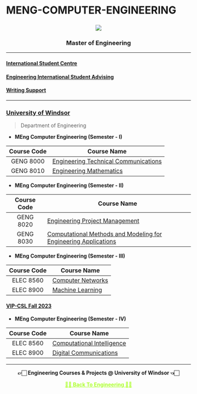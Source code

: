 # MENG-COMPUTER-ENGINEERING
  
  <h3 align="center"><img src="https://github.com/Amey-Thakur/MENG-ELECTRICAL-AND-COMPUTER-ENGINEERING/assets/54937357/78336ce0-0d8a-42e5-9d3c-cf1d1065e5f1"></h3>
  <h3 align="center">Master of Engineering</h3>
  
---

#### [International Student Centre](https://github.com/Amey-Thakur/INTERNATIONAL-STUDENT-CENTRE)

#### [Engineering International Student Advising](https://github.com/Amey-Thakur/ENGINEERING-INTERNATIONAL-STUDENT-ADVISING)

#### [Writing Support](https://github.com/Amey-Thakur/WRITING-SUPPORT)

---

### [University of Windsor](https://www.uwindsor.ca)

  >Department of Engineering
  
  - **MEng Computer Engineering (Semester - I)**

  | Course Code | Course Name |  
  | :-------------: | ------------- |
  | GENG 8000 | [Engineering Technical Communications](https://github.com/Amey-Thakur/ENGINEERING-TECHNICAL-COMMUNICATIONS) |
  | GENG 8010 | [Engineering Mathematics](https://github.com/Amey-Thakur/ENGINEERING-MATHEMATICS) |
  
  
  - **MEng Computer Engineering (Semester - II)**

  | Course Code | Course Name |  
  | :-------------: | ------------- |
  | GENG 8020 | [Engineering Project Management](https://github.com/Amey-Thakur/ENGINEERING-PROJECT-MANAGEMENT) |
  | GENG 8030 | [Computational Methods and Modeling for Engineering Applications](https://github.com/Amey-Thakur/COMPUTATIONAL-METHODS-AND-MODELING-FOR-ENGINEERING-APPLICATIONS) |


  - **MEng Computer Engineering (Semester - III)**

  | Course Code | Course Name |  
  | :-------------: | ------------- |
  | ELEC 8560 | [Computer Networks](https://github.com/Amey-Thakur/COMPUTER-NETWORKS) |
  | ELEC 8900 | [Machine Learning](https://github.com/Amey-Thakur/MACHINE--LEARNING) |
  
  #### [VIP-CSL Fall 2023](https://github.com/Amey-Thakur/VIP-CSL-FALL-2023)


 - **MEng Computer Engineering (Semester - IV)**

  | Course Code | Course Name |  
  | :-------------: | ------------- |
  | ELEC 8560 | [Computational Intelligence](https://github.com/Amey-Thakur/COMPUTATIONAL-INTELLIGENCE) |
  | ELEC 8900 | [Digital Communications](https://github.com/Amey-Thakur/DIGITAL-COMMUNICATIONS) |

---

<p align="center"> <b> 👉🏻 Engineering Courses & Projects @ University of Windsor 👈🏻 <b> </p>
 
<p align="center"><a href='https://github.com/Amey-Thakur/MENG-COMPUTER-ENGINEERING', style='color: greenyellow;'> ✌🏻 Back To Engineering ✌🏻</p>
